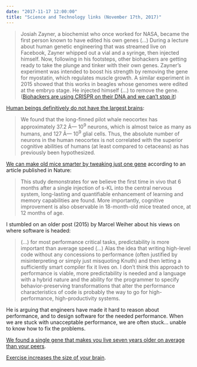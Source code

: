 ```yaml
---
date: "2017-11-17 12:00:00"
title: "Science and Technology links (November 17th, 2017)"
---
```




> Josiah Zayner, a biochemist who once worked for NASA, became the first person known to have edited his own genes (&hellip;) During a lecture about human genetic engineering that was streamed live on Facebook, Zayner whipped out a vial and a syringe, then injected himself. Now, following in his footsteps, other biohackers are getting ready to take the plunge and tinker with their own genes. Zayner&rsquo;s experiment was intended to boost his strength by removing the gene for myostatin, which regulates muscle growth. A similar experiment in 2015 showed that this works in beagles whose genomes were edited at the embryo stage. He injected himself (&hellip;) to remove the gene. ([Biohackers are using CRISPR on their DNA and we can&rsquo;t stop it](https://www.newscientist.com/article/mg23631520-100-biohackers-are-using-crispr-on-their-dna-and-we-cant-stop-it/))


[Human beings definitively do not have the largest brains](https://www.ncbi.nlm.nih.gov/pmc/articles/PMC4244864/):

> We found that the long-finned pilot whale neocortex has approximately 37.2 Ã— 10<sup>9</sup> neurons, which is almost twice as many as humans, and 127 Ã— 10<sup>9</sup> glial cells. Thus, the absolute number of neurons in the human neocortex is not correlated with the superior cognitive abilities of humans (at least compared to cetaceans) as has previously been hypothesized. 


[We can make old mice smarter by tweaking just one gene](http://www.nature.com/articles/mp2017211) according to an article published in Nature:

> This study demonstrates for we believe the first time in vivo that 6 months after a single injection of s-KL into the central nervous system, long-lasting and quantifiable enhancement of learning and memory capabilities are found. More importantly, cognitive improvement is also observable in 18-month-old mice treated once, at 12 months of age. 


I stumbled on an older post (2015) by Marcel Weiher about his views on where software is headed:

> (&hellip;) for most performance critical tasks, predictability is more important than average speed (&hellip;) Alas the idea that writing high-level code without any concessions to performance (often justified by misinterpreting or simply just misquoting Knuth) and then letting a sufficiently smart compiler fix it lives on. I don&rsquo;t think this approach to performance is viable, more predictability is needed and a language with a hybrid nature and the ability for the programmer to specify behavior-preserving transformations that alter the performance characteristics of code is probably the way to go for high-performance, high-productivity systems. 


He is arguing that engineers have made it hard to reason about performance, and to design software for the needed performance. When we are stuck with unacceptable performance, we are often stuck&hellip; unable to know how to fix the problems.

[We found a single gene that makes you live seven years older on average than your peers](http://advances.sciencemag.org/content/3/11/eaao1617).

[Exercise increases the size of your brain](http://www.sciencedirect.com/science/article/pii/S1053811917309138?via%3Dihub).


